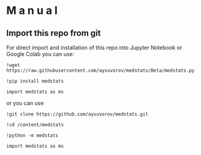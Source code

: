 # M a n u a l

## Import this repo from git

For direct import and installation of this repo into Jupyter Notebook or Google Colab you can use:
```
!wget https://raw.githubusercontent.com/aysuvorov/medstats/Beta/medstats.py

!pip install medstats

import medstats as ms
```

or you can use 

```
!git clone https://github.com/aysuvorov/medstats.git

!cd /content/medstats

!python -m medstats

import medstats as ms
```
